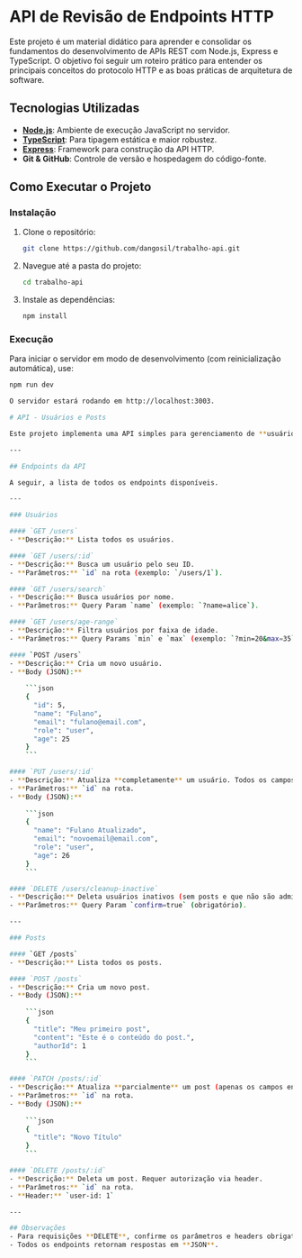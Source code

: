 # API de Revisão de Endpoints HTTP

Este projeto é um material didático para aprender e consolidar os fundamentos do desenvolvimento de APIs REST com Node.js, Express e TypeScript. O objetivo foi seguir um roteiro prático para entender os principais conceitos do protocolo HTTP e as boas práticas de arquitetura de software.

## Tecnologias Utilizadas

* **[Node.js](https://nodejs.org/)**: Ambiente de execução JavaScript no servidor.
* **[TypeScript](https://www.typescriptlang.org/)**: Para tipagem estática e maior robustez.
* **[Express](https://expressjs.com/)**: Framework para construção da API HTTP.
* **Git & GitHub**: Controle de versão e hospedagem do código-fonte.

## Como Executar o Projeto

### Instalação

1.  Clone o repositório:
    ```bash
    git clone https://github.com/dangosil/trabalho-api.git
    ```
2.  Navegue até a pasta do projeto:
    ```bash
    cd trabalho-api
    ```
3.  Instale as dependências:
    ```bash
    npm install
    ```

### Execução

Para iniciar o servidor em modo de desenvolvimento (com reinicialização automática), use:
```bash
npm run dev

O servidor estará rodando em http://localhost:3003.

# API - Usuários e Posts

Este projeto implementa uma API simples para gerenciamento de **usuários** e **posts**.

---

## Endpoints da API

A seguir, a lista de todos os endpoints disponíveis.

---

### Usuários

#### `GET /users`
- **Descrição:** Lista todos os usuários.

#### `GET /users/:id`
- **Descrição:** Busca um usuário pelo seu ID.  
- **Parâmetros:** `id` na rota (exemplo: `/users/1`).

#### `GET /users/search`
- **Descrição:** Busca usuários por nome.  
- **Parâmetros:** Query Param `name` (exemplo: `?name=alice`).

#### `GET /users/age-range`
- **Descrição:** Filtra usuários por faixa de idade.  
- **Parâmetros:** Query Params `min` e `max` (exemplo: `?min=20&max=35`).

#### `POST /users`
- **Descrição:** Cria um novo usuário.  
- **Body (JSON):**
    
    ```json
    {
      "id": 5,
      "name": "Fulano",
      "email": "fulano@email.com",
      "role": "user",
      "age": 25
    }
    ```

#### `PUT /users/:id`
- **Descrição:** Atualiza **completamente** um usuário. Todos os campos são obrigatórios.  
- **Parâmetros:** `id` na rota.  
- **Body (JSON):**
    
    ```json
    {
      "name": "Fulano Atualizado",
      "email": "novoemail@email.com",
      "role": "user",
      "age": 26
    }
    ```

#### `DELETE /users/cleanup-inactive`
- **Descrição:** Deleta usuários inativos (sem posts e que não são admins).  
- **Parâmetros:** Query Param `confirm=true` (obrigatório).

---

### Posts

#### `GET /posts`
- **Descrição:** Lista todos os posts.

#### `POST /posts`
- **Descrição:** Cria um novo post.  
- **Body (JSON):**
    
    ```json
    {
      "title": "Meu primeiro post",
      "content": "Este é o conteúdo do post.",
      "authorId": 1
    }
    ```

#### `PATCH /posts/:id`
- **Descrição:** Atualiza **parcialmente** um post (apenas os campos enviados).  
- **Parâmetros:** `id` na rota.  
- **Body (JSON):**
    
    ```json
    {
      "title": "Novo Título"
    }
    ```

#### `DELETE /posts/:id`
- **Descrição:** Deleta um post. Requer autorização via header.  
- **Parâmetros:** `id` na rota.  
- **Header:** `user-id: 1`

---

## Observações
- Para requisições **DELETE**, confirme os parâmetros e headers obrigatórios.  
- Todos os endpoints retornam respostas em **JSON**.
